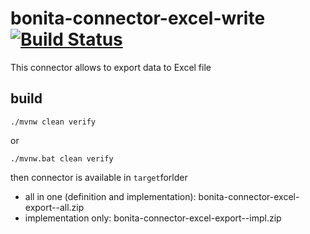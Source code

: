 # bonita-connector-excel-write  [![Build Status](https://travis-ci.org/laurentleseigneur/bonita-connector-excel-write.svg?branch=master)](https://travis-ci.org/laurentleseigneur/bonita-connector-excel-write)

This connector allows to export data to Excel file

## build

```shell script
./mvnw clean verify
```

or 

```shell script
./mvnw.bat clean verify
```
then connector is available in `target`forlder

* all in one (definition and implementation): bonita-connector-excel-export-<VERSION>-all.zip 
* implementation only: bonita-connector-excel-export-<VERSION>-impl.zip



